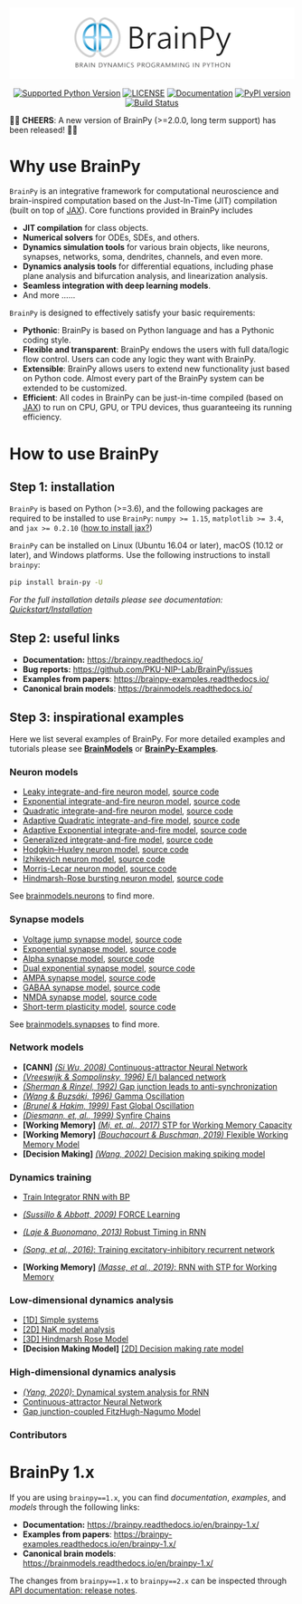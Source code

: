 <p align="center">
  	<img alt="Header image of BrainPy - brain dynamics programming in Python." src="./images/logo.png"  >
</p> 


<p align="center">
	<a href="https://pypi.org/project/brain-py/"><img alt="Supported Python Version" src="https://img.shields.io/pypi/pyversions/brain-py"></a>
	<a href="https://github.com/PKU-NIP-Lab/BrainPy"><img alt="LICENSE" src="https://anaconda.org/brainpy/brainpy/badges/license.svg"></a>
  	<a href="https://brainpy.readthedocs.io/en/latest/?badge=latest"><img alt="Documentation" src="https://readthedocs.org/projects/brainpy/badge/?version=latest"></a>
  	<a href="https://badge.fury.io/py/brain-py"><img alt="PyPI version" src="https://badge.fury.io/py/brain-py.svg"></a>
  	<a href="https://travis-ci.com/PKU-NIP-Lab/BrainPy"><img alt="Build Status" src="https://travis-ci.com/PKU-NIP-Lab/BrainPy.svg?branch=master"></a>
</p>



:clap::clap: **CHEERS**: A new version of BrainPy (>=2.0.0, long term support) has been released! :clap::clap: 



# Why use BrainPy

``BrainPy`` is an integrative framework for computational neuroscience and brain-inspired computation based on the Just-In-Time (JIT) compilation (built on top of [JAX](https://github.com/google/jax)). Core functions provided in BrainPy includes

- **JIT compilation** for class objects. 
- **Numerical solvers** for ODEs, SDEs, and others. 
- **Dynamics simulation tools** for various brain objects, like neurons, synapses, networks, soma, dendrites, channels, and even more. 
- **Dynamics analysis tools** for differential equations, including phase plane analysis and bifurcation analysis, and linearization analysis.
- **Seamless integration with deep learning models**.
- And more ......

`BrainPy` is designed to effectively satisfy your basic requirements: 

- **Pythonic**: BrainPy is based on Python language and has a Pythonic coding style. 
- **Flexible and transparent**: BrainPy endows the users with full data/logic flow control. Users can code any logic they want with BrainPy. 
- **Extensible**: BrainPy allows users to extend new functionality just based on Python code. Almost every part of the BrainPy system can be extended to be customized. 
- **Efficient**: All codes in BrainPy can be just-in-time compiled (based on [JAX](https://github.com/google/jax)) to run on CPU, GPU, or TPU devices, thus guaranteeing its running efficiency. 



# How to use BrainPy

## Step 1: installation

``BrainPy`` is based on Python (>=3.6), and the following packages are required to be installed to use ``BrainPy``: `numpy >= 1.15`, `matplotlib >= 3.4`, and `jax >= 0.2.10` ([how to install jax?](https://brainpy.readthedocs.io/en/latest/quickstart/installation.html#dependency-2-jax))

``BrainPy`` can be installed on  Linux (Ubuntu 16.04 or later), macOS (10.12 or later), and Windows platforms. Use the following instructions to install ``brainpy``:

```bash
pip install brain-py -U
```

*For the full installation details please see documentation: [Quickstart/Installation](https://brainpy.readthedocs.io/en/latest/quickstart/installation.html)*




## Step 2: useful links

- **Documentation:** https://brainpy.readthedocs.io/
- **Bug reports:** https://github.com/PKU-NIP-Lab/BrainPy/issues
- **Examples from papers**: https://brainpy-examples.readthedocs.io/
- **Canonical brain models**: https://brainmodels.readthedocs.io/



## Step 3: inspirational examples

Here we list several examples of BrainPy. For more detailed examples and tutorials please see [**BrainModels**](https://brainmodels.readthedocs.io) or [**BrainPy-Examples**](https://brainpy-examples.readthedocs.io/en/brainpy-2.x/). 



### Neuron models

- [Leaky integrate-and-fire neuron model](https://brainmodels.readthedocs.io/en/brainpy-2.x/apis/generated/brainmodels.neurons.LIF.html), [source code](https://github.com/PKU-NIP-Lab/BrainModels/blob/brainpy-2.x/brainmodels/neurons/LIF.py)
- [Exponential integrate-and-fire neuron model](https://brainmodels.readthedocs.io/en/brainpy-2.x/apis/generated/brainmodels.neurons.ExpIF.html), [source code](https://github.com/PKU-NIP-Lab/BrainModels/blob/brainpy-2.x/brainmodels/neurons/ExpIF.py)
- [Quadratic integrate-and-fire neuron model](https://brainmodels.readthedocs.io/en/brainpy-2.x/apis/generated/brainmodels.neurons.QuaIF.html), [source code](https://github.com/PKU-NIP-Lab/BrainModels/blob/brainpy-2.x/brainmodels/neurons/QuaIF.py)
- [Adaptive Quadratic integrate-and-fire model](https://brainmodels.readthedocs.io/en/brainpy-2.x/apis/generated/brainmodels.neurons.AdQuaIF.html), [source code](https://github.com/PKU-NIP-Lab/BrainModels/blob/brainpy-2.x/brainmodels/neurons/AdQuaIF.py)
- [Adaptive Exponential integrate-and-fire model](https://brainmodels.readthedocs.io/en/brainpy-2.x/apis/generated/brainmodels.neurons.AdExIF.html), [source code](https://github.com/PKU-NIP-Lab/BrainModels/blob/brainpy-2.x/brainmodels/neurons/AdExIF.py)
- [Generalized integrate-and-fire model](https://brainmodels.readthedocs.io/en/brainpy-2.x/apis/generated/brainmodels.neurons.GIF.html), [source code](https://github.com/PKU-NIP-Lab/BrainModels/blob/brainpy-2.x/brainmodels/neurons/GIF.py)
- [Hodgkin–Huxley neuron model](https://brainmodels.readthedocs.io/en/brainpy-2.x/apis/generated/brainmodels.neurons.HH.html), [source code](https://github.com/PKU-NIP-Lab/BrainModels/blob/brainpy-2.x/brainmodels/neurons/HH.py)
- [Izhikevich neuron model](https://brainmodels.readthedocs.io/en/brainpy-2.x/apis/generated/brainmodels.neurons.Izhikevich.html), [source code](https://github.com/PKU-NIP-Lab/BrainModels/blob/brainpy-2.x/brainmodels/neurons/Izhikevich.py)
- [Morris-Lecar neuron model](https://brainmodels.readthedocs.io/en/brainpy-2.x/apis/generated/brainmodels.neurons.MorrisLecar.html), [source code](https://github.com/PKU-NIP-Lab/BrainModels/blob/brainpy-2.x/brainmodels/neurons/MorrisLecar.py)
- [Hindmarsh-Rose bursting neuron model](https://brainmodels.readthedocs.io/en/brainpy-2.x/apis/generated/brainmodels.neurons.HindmarshRose.html), [source code](https://github.com/PKU-NIP-Lab/BrainModels/blob/brainpy-2.x/brainmodels/neurons/HindmarshRose.py)

See [brainmodels.neurons](https://brainmodels.readthedocs.io/en/brainpy-2.x/apis/neurons.html) to find more.



### Synapse models

- [Voltage jump synapse model](https://brainmodels.readthedocs.io/en/brainpy-2.x/apis/generated/brainmodels.synapses.VoltageJump.html), [source code](https://github.com/PKU-NIP-Lab/BrainModels/blob/brainpy-2.x/brainmodels/synapses/voltage_jump.py)
- [Exponential synapse model](https://brainmodels.readthedocs.io/en/brainpy-2.x/apis/generated/brainmodels.synapses.ExpCUBA.html), [source code](https://github.com/PKU-NIP-Lab/BrainModels/blob/brainpy-2.x/brainmodels/synapses/exponential.py)
- [Alpha synapse model](https://brainmodels.readthedocs.io/en/brainpy-2.x/apis/generated/brainmodels.synapses.AlphaCUBA.html), [source code](https://github.com/PKU-NIP-Lab/BrainModels/blob/brainpy-2.x/brainmodels/synapses/alpha.py)
- [Dual exponential synapse model](https://brainmodels.readthedocs.io/en/brainpy-2.x/apis/generated/brainmodels.synapses.DualExpCUBA.html), [source code](https://github.com/PKU-NIP-Lab/BrainModels/blob/brainpy-2.x/brainmodels/synapses/dual_exp.py)
- [AMPA synapse model](https://brainmodels.readthedocs.io/en/brainpy-2.x/apis/generated/brainmodels.synapses.AMPA.html), [source code](https://github.com/PKU-NIP-Lab/BrainModels/blob/brainpy-2.x/brainmodels/synapses/AMPA.py)
- [GABAA synapse model](https://brainmodels.readthedocs.io/en/brainpy-2.x/apis/generated/brainmodels.synapses.GABAa.html), [source code](https://github.com/PKU-NIP-Lab/BrainModels/blob/brainpy-2.x/brainmodels/synapses/GABAa.py)
- [NMDA synapse model](https://brainmodels.readthedocs.io/en/brainpy-2.x/apis/generated/brainmodels.synapses.NMDA.html), [source code](https://github.com/PKU-NIP-Lab/BrainModels/blob/brainpy-2.x/brainmodels/synapses/NMDA.py)
- [Short-term plasticity model](https://brainmodels.readthedocs.io/en/brainpy-2.x/apis/generated/brainmodels.synapses.STP.html), [source code](https://github.com/PKU-NIP-Lab/BrainModels/blob/brainpy-2.x/brainmodels/synapses/STP.py)

See [brainmodels.synapses](https://brainmodels.readthedocs.io/en/brainpy-2.x/apis/synapses.html) to find more.



### Network models

- **[CANN]** [*(Si Wu, 2008)* Continuous-attractor Neural Network](https://brainpy-examples.readthedocs.io/en/brainpy-2.x/cann/Wu_2008_CANN.html)
- [*(Vreeswijk & Sompolinsky, 1996)* E/I balanced network](https://brainpy-examples.readthedocs.io/en/brainpy-2.x/ei_nets/Vreeswijk_1996_EI_net.html)
- [*(Sherman & Rinzel, 1992)* Gap junction leads to anti-synchronization](https://brainpy-examples.readthedocs.io/en/brainpy-2.x/gj_nets/Sherman_1992_gj_antisynchrony.html)
- [*(Wang & Buzsáki, 1996)* Gamma Oscillation](https://brainpy-examples.readthedocs.io/en/brainpy-2.x/oscillation_synchronization/Wang_1996_gamma_oscillation.html)
- [*(Brunel & Hakim, 1999)* Fast Global Oscillation](https://brainpy-examples.readthedocs.io/en/brainpy-2.x/oscillation_synchronization/Brunel_Hakim_1999_fast_oscillation.html)
- [*(Diesmann, et, al., 1999)* Synfire Chains](https://brainpy-examples.readthedocs.io/en/brainpy-2.x/oscillation_synchronization/Diesmann_1999_synfire_chains.html)
- **[Working Memory]** [*(Mi, et. al., 2017)* STP for Working Memory Capacity](https://brainpy-examples.readthedocs.io/en/brainpy-2.x/working_memory/Mi_2017_working_memory_capacity.html)
- **[Working Memory]** [*(Bouchacourt & Buschman, 2019)* Flexible Working Memory Model](https://brainpy-examples.readthedocs.io/en/brainpy-2.x/working_memory/Bouchacourt_2019_Flexible_working_memory.html)
- **[Decision Making]** [*(Wang, 2002)* Decision making spiking model](https://brainpy-examples.readthedocs.io/en/brainpy-2.x/decision_making/Wang_2002_decision_making_spiking.html)



### Dynamics training

- [Train Integrator RNN with BP](https://brainpy-examples.readthedocs.io/en/brainpy-2.x/recurrent_networks/integrator_rnn.html)

- [*(Sussillo & Abbott, 2009)* FORCE Learning](https://brainpy-examples.readthedocs.io/en/brainpy-2.x/recurrent_networks/Sussillo_Abbott_2009_FORCE_Learning.html)

- [*(Laje & Buonomano, 2013)* Robust Timing in RNN](https://brainpy-examples.readthedocs.io/en/brainpy-2.x/recurrent_networks/Laje_Buonomano_2013_robust_timing_rnn.html)
- [*(Song, et al., 2016)*: Training excitatory-inhibitory recurrent network](https://brainpy-examples.readthedocs.io/en/brainpy-2.x/recurrent_networks/Song_2016_EI_RNN.html)
- **[Working Memory]** [*(Masse, et al., 2019)*: RNN with STP for Working Memory](https://brainpy-examples.readthedocs.io/en/brainpy-2.x/recurrent_networks/Masse_2019_STP_RNN.html)




### Low-dimensional dynamics analysis

- [[1D] Simple systems](https://brainpy-examples.readthedocs.io/en/brainpy-2.x/dynamics_analysis/1d_simple_systems.html)
- [[2D] NaK model analysis](https://brainpy-examples.readthedocs.io/en/brainpy-2.x/dynamics_analysis/2d_NaK_model.html)
- [[3D] Hindmarsh Rose Model](https://brainpy-examples.readthedocs.io/en/brainpy-2.x/dynamics_analysis/3d_hindmarsh_rose_model.html)
- **[Decision Making Model]** [[2D] Decision making rate model](https://brainpy-examples.readthedocs.io/en/brainpy-2.x/decision_making/Wang_2006_decision_making_rate.html)



### High-dimensional dynamics analysis

- [*(Yang, 2020)*: Dynamical system analysis for RNN](https://brainpy-examples.readthedocs.io/en/brainpy-2.x/recurrent_networks/Yang_2020_RNN_Analysis.html)
- [Continuous-attractor Neural Network](https://brainpy-examples.readthedocs.io/en/brainpy-2.x/dynamics_analysis/highdim_CANN.html)
- [Gap junction-coupled FitzHugh-Nagumo Model](https://brainpy-examples.readthedocs.io/en/brainpy-2.x/dynamics_analysis/highdim_gj_coupled_fhn.html)

### Contributors

# BrainPy 1.x

If you are using ``brainpy==1.x``, you can find *documentation*, *examples*, and *models* through the following links:

- **Documentation:** https://brainpy.readthedocs.io/en/brainpy-1.x/
- **Examples from papers**: https://brainpy-examples.readthedocs.io/en/brainpy-1.x/
- **Canonical brain models**: https://brainmodels.readthedocs.io/en/brainpy-1.x/

The changes from ``brainpy==1.x`` to ``brainpy==2.x`` can be inspected through [API documentation: release notes](https://brainpy.readthedocs.io/en/latest/apis/auto/changelog.html).

